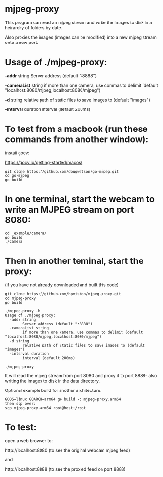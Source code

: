 # mjpeg-proxy

This program can read an mjpeg stream and write the images to disk in a heirarchy of folders by date.

Also proxies the images (images can be modified) into a new mjpeg stream onto a new port. 


# Usage of ./mjpeg-proxy:


  **-addr** string
    	Server address (default ":8888")
        
  **-cameraList** string
    	if more than one camera, use commas to delimit (default "localhost:8080/mjpeg,localhost:8080/mjpeg")

  **-d** string
    	relative path of static files to save images to (default "images")

  **-interval** duration
    	interval (default 200ms)


# To test from a macbook (run these commands from another window):


Install gocv:

https://gocv.io/getting-started/macos/

```
git clone https://github.com/dougwatson/go-mjpeg.git
cd go-mjpeg
go build
```

# In one terminal, start the webcam to write an MJPEG stream on port 8080:
```
cd _example/camera/
go build
./camera
```

# Then in another teminal, start the proxy:

(if you have not already downloaded and built this code)
```
git clone https://github.com/hpvision/mjpeg-proxy.git
cd mjpeg-proxy
go build

./mjpeg-proxy -h
Usage of ./mjpeg-proxy:
  -addr string
    	Server address (default ":8888")
  -cameraList string
    	if more than one camera, use commas to delimit (default "localhost:8080/mjpeg,localhost:8080/mjpeg")
  -d string
    	relative path of static files to save images to (default "images")
  -interval duration
    	interval (default 200ms)

./mjpeg-proxy
```

It will read the mjpeg stream from port 8080 and proxy it to port 8888- also writing the images to disk in the data directory.


Optional example build for another architecture:
```
GOOS=linux GOARCH=arm64 go build -o mjpeg-proxy.arm64
then scp over:
scp mjpeg-proxy.arm64 root@host:/root
```

# To test:

open a web browser to:

http://localhost:8080 (to see the original webcam mjpeg feed)

and

http://localhost:8888 (to see the proxied feed on port 8888)
